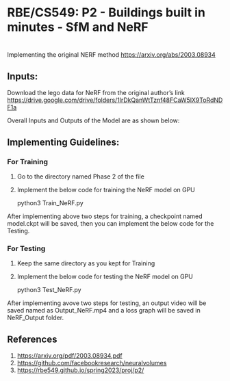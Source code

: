 # RBE/CS549: P2 - Buildings built in minutes - SfM and NeRF

#


Implementing the original NERF method https://arxiv.org/abs/2003.08934

## Inputs:

Download the lego data for NeRF from the original author’s link https://drive.google.com/drive/folders/1lrDkQanWtTznf48FCaW5lX9ToRdNDF1a


Overall Inputs and Outputs of the Model are as shown below:




## Implementing Guidelines:

### For Training 
1. Go to the directory named Phase 2 of the file
2. Implement the below code for training the NeRF model on GPU
    
    python3 Train_NeRF.py

After implementing above two steps for training, a checkpoint named model.ckpt will be saved, then you can implement the below code for the Testing.

### For Testing
1. Keep the same directory as you kept for Training
2. Implement the below code for testing the NeRF model on GPU

    python3 Test_NeRF.py

After implementing avove two steps for testing, an output video will be saved named as Output_NeRF.mp4 and a loss graph will be saved in NeRF_Output folder.



## References

1. https://arxiv.org/pdf/2003.08934.pdf
2. https://github.com/facebookresearch/neuralvolumes
3. https://rbe549.github.io/spring2023/proj/p2/